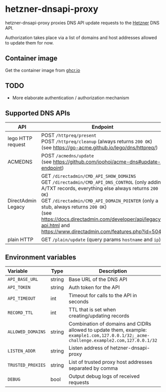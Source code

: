 # hetzner-dnsapi-proxy

hetzner-dnsapi-proxy proxies DNS API update requests to the [Hetzner](https://dns.hetzner.com/api-docs) DNS API.

Authorization takes place via a list of domains and host addresses allowed to update them for now.

## Container image

Get the container image from [ghcr.io](https://github.com/0xFelix/hetzner-dnsapi-proxy/pkgs/container/hetzner-dnsapi-proxy)

## TODO

- More elaborate authentication / authorization mechanism

## Supported DNS APIs

| API                | Endpoint                                                                                                                                                                                                                                             |
|--------------------|------------------------------------------------------------------------------------------------------------------------------------------------------------------------------------------------------------------------------------------------------|
| lego HTTP request  | POST `/httpreq/present`<br>POST `/httpreq/cleanup` (always returns `200 OK`)<br>(see https://go-acme.github.io/lego/dns/httpreq/)                                                                                                                    |
| ACMEDNS            | POST `/acmedns/update`<br>(see https://github.com/joohoi/acme-dns#update-endpoint)                                                                                                                                                                   |
| DirectAdmin Legacy | GET `/directadmin/CMD_API_SHOW_DOMAINS`<br>GET `/directadmin/CMD_API_DNS_CONTROL` (only adding A/TXT records, everything else always returns `200 OK`)<br>GET `/directadmin/CMD_API_DOMAIN_POINTER` (only a stub, always returns `200 OK`)<br>(see https://docs.directadmin.com/developer/api/legacy-api.html and https://www.directadmin.com/features.php?id=504) |
| plain HTTP         | GET `/plain/update` (query params `hostname` and `ip`)                                                                                                                                                                                               |

## Environment variables

| Variable          | Type   | Description                                                                                                                                | Required | Default                          |
|:------------------|--------|--------------------------------------------------------------------------------------------------------------------------------------------|----------|----------------------------------|
| `API_BASE_URL`    | string | Base URL of the DNS API                                                                                                                    | n        | `https://dns.hetzner.com/api/v1` |
| `API_TOKEN`       | string | Auth token for the API                                                                                                                     | Y        |                                  |
| `API_TIMEOUT`     | int    | Timeout for calls to the API in seconds                                                                                                    | N        | 15 seconds                       |
| `RECORD_TTL`      | int    | TTL that is set when creating/updating records                                                                                             | N        | 60 seconds                       |
| `ALLOWED_DOMAINS` | string | Combination of domains and CIDRs allowed to update them, example:<br>`example1.com,127.0.0.1/32;_acme-challenge.example2.com,127.0.0.1/32` | Y        |                                  |
| `LISTEN_ADDR`     | string | Listen address of hetzner-dnsapi-proxy                                                                                                     | N        | `:8081`                          |
| `TRUSTED_PROXIES` | string | List of trusted proxy host addresses separated by comma                                                                                    | N        | Trust all proxies                |
| `DEBUG`           | bool   | Output debug logs of received requests                                                                                                     | N        | `false`                          |
